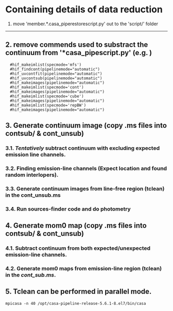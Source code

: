 # Containing details of data reduction

1. move 'member.*.casa_piperestorescript.py' out to the 'script/' folder 
------------
## 2. remove commends used to substract the continuum from '*casa_pipescript.py' (e.g. )
```
  #hif_makeimlist(specmode='mfs')
  #hif_findcont(pipelinemode="automatic")
  #hif_uvcontfit(pipelinemode="automatic")
  #hif_uvcontsub(pipelinemode="automatic")
  #hif_makeimages(pipelinemode="automatic")
  #hif_makeimlist(specmode='cont')
  #hif_makeimages(pipelinemode="automatic")
  #hif_makeimlist(specmode='cube')
  #hif_makeimages(pipelinemode="automatic")
  #hif_makeimlist(specmode='repBW')
  #hif_makeimages(pipelinemode="automatic")
```
## 3. Generate continuum image (copy .ms files into contsub/ & cont_unsub)
### 3.1. ***Tentatively*** subtract continuum with excluding expected emission line channels.
### 3.2. Finding emission-line channels (Expect location and found random interlopers).
### 3.3. Generate continuum images from line-free region (tclean) in the cont_unsub.ms
### 3.4. Run sources-finder code and do photometry
  
## 4. Generate mom0 map (copy .ms files into contsub/ & cont_unsub)
### 4.1. Subtract continuum from both expected/unexpected emission-line channels.
### 4.2. Generate mom0 maps from emission-line region (tclean) in the ***cont_sub.ms***.

## 5. Tclean can be performed in parallel mode.
   `mpicasa -n 40 /opt/casa-pipeline-release-5.6.1-8.el7/bin/casa`
